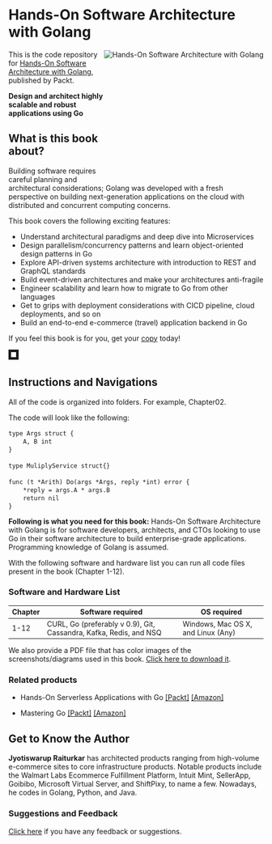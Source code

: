 # Hands-On Software Architecture with Golang

<a href="https://www.packtpub.com/application-development/hands-software-architecture-golang?utm_source=github&utm_medium=repository&utm_campaign=9781788622592 "><img src="https://d255esdrn735hr.cloudfront.net/sites/default/files/imagecache/ppv4_main_book_cover/B09392_NEW.png" alt="Hands-On Software Architecture with Golang" height="256px" align="right"></a>

This is the code repository for [Hands-On Software Architecture with Golang](https://www.packtpub.com/application-development/hands-software-architecture-golang?utm_source=github&utm_medium=repository&utm_campaign=9781788622592), published by Packt.

**Design and architect highly scalable and robust applications using Go**

## What is this book about?
Building software requires careful planning and architectural considerations; Golang was developed with a fresh perspective on building next-generation applications on the cloud with distributed and concurrent computing concerns.

This book covers the following exciting features:
* Understand architectural paradigms and deep dive into Microservices 
* Design parallelism/concurrency patterns and learn object-oriented design patterns in Go 
* Explore API-driven systems architecture with introduction to REST and GraphQL standards 
* Build event-driven architectures and make your architectures anti-fragile 
* Engineer scalability and learn how to migrate to Go from other languages 
* Get to grips with deployment considerations with CICD pipeline, cloud deployments, and so on 
* Build an end-to-end e-commerce (travel) application backend in Go 

If you feel this book is for you, get your [copy](https://www.amazon.com/dp/1788622596) today!

<a href="https://www.packtpub.com/?utm_source=github&utm_medium=banner&utm_campaign=GitHubBanner"><img src="https://raw.githubusercontent.com/PacktPublishing/GitHub/master/GitHub.png" 
alt="https://www.packtpub.com/" border="5" /></a>

## Instructions and Navigations
All of the code is organized into folders. For example, Chapter02.

The code will look like the following:
```
type Args struct {
    A, B int
}

type MuliplyService struct{}

func (t *Arith) Do(args *Args, reply *int) error {
    *reply = args.A * args.B
    return nil
}
```

**Following is what you need for this book:**
Hands-On Software Architecture with Golang is for software developers, architects, and CTOs looking to use Go in their software architecture to build enterprise-grade applications. Programming knowledge of Golang is assumed.

With the following software and hardware list you can run all code files present in the book (Chapter 1-12).
### Software and Hardware List
| Chapter | Software required | OS required |
| -------- | ------------------------------------ | ----------------------------------- |
| 1-12 | CURL, Go (preferably v 0.9), Git, Cassandra, Kafka, Redis, and NSQ | Windows, Mac OS X, and Linux (Any) |

We also provide a PDF file that has color images of the screenshots/diagrams used in this book. [Click here to download it](http://www.packtpub.com/sites/default/files/downloads/9781788622592_ColorImages.pdf).

### Related products
* Hands-On Serverless Applications with Go [[Packt]](https://www.packtpub.com/application-development/hands-serverless-applications-go?utm_source=github&utm_medium=repository&utm_campaign=9781789134612) [[Amazon]](https://www.amazon.com/dp/B07DT9DD4V)

* Mastering Go [[Packt]](https://www.packtpub.com/networking-and-servers/mastering-go?utm_source=github&utm_medium=repository&utm_campaign=9781788626545) [[Amazon]](https://www.amazon.com/dp/1788626540)

## Get to Know the Author
**Jyotiswarup Raiturkar**
has architected products ranging from high-volume e-commerce sites to core infrastructure products. Notable products include the Walmart Labs Ecommerce Fulfillment Platform, Intuit Mint, SellerApp, Goibibo, Microsoft Virtual Server, and ShiftPixy, to name a few. Nowadays, he codes in Golang, Python, and Java.

### Suggestions and Feedback
[Click here](https://docs.google.com/forms/d/e/1FAIpQLSdy7dATC6QmEL81FIUuymZ0Wy9vH1jHkvpY57OiMeKGqib_Ow/viewform) if you have any feedback or suggestions.


